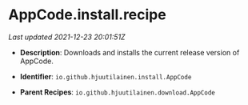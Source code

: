 # AppCode.install.recipe

_Last updated 2021-12-23 20:01:51Z_

- **Description**: Downloads and installs the current release version of AppCode.

- **Identifier**: `io.github.hjuutilainen.install.AppCode`

- **Parent Recipes**: `io.github.hjuutilainen.download.AppCode`
